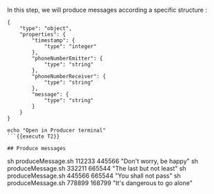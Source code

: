 
In this step, we will produce messages according a specific structure :

<pre><code>{
    "type": "object",
    "properties": {
        "timestamp": {
            "type": "integer"
        },
        "phoneNumberEmitter": {
            "type": "string"
        },
        "phoneNumberReceiver": {
            "type": "string"
        },
        "message": {
            "type": "string"
        }
    }
}</code></pre>

```
echo "Open in Producer terminal"
```{{execute T2}}

## Produce messages

```
sh produceMessage.sh 112233 445566 "Don't worry, be happy"
sh produceMessage.sh 332211 665544 "The last but not least"
sh produceMessage.sh 445566 665544 "You shall not pass"
sh produceMessage.sh 778899 168799 "It's dangerous to go alone"
```{{execute T2}}
